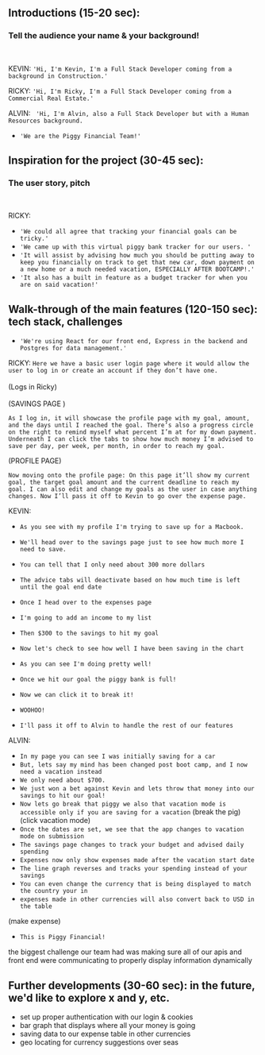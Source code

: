 ## Introductions (15-20 sec): 
 ### Tell the audience your name & your background! 
<br>

KEVIN: ```'Hi, I'm Kevin, I'm a Full Stack Developer coming from a background in Construction.'```

RICKY: ```'Hi, I'm Ricky, I'm a Full Stack Developer coming from a Commercial Real Estate.' ```

ALVIN: ``` 'Hi, I'm Alvin, also a Full Stack Developer but with a Human Resources background.```

- ```'We are the Piggy Financial Team!'```

## Inspiration for the project (30-45 sec): 
   ### The user story, pitch
<br>

RICKY:
- ```'We could all agree that tracking your financial goals can be tricky.'```
- ```'We came up with this virtual piggy bank tracker for our users. '```
- ```'It will assist by advising how much you should be putting away to keep you financially on track to get that new car, down payment on a new home or a much needed vacation, ESPECIALLY AFTER BOOTCAMP!.' ```
- ```'It also has a built in feature as a budget tracker for when you are on said vacation!'```

## Walk-through of the main features (120-150 sec): tech stack, challenges
- ```'We're using React for our front end, Express in the backend and Postgres for data management.'```

RICKY: 
```Here we have a basic user login page where it would allow the user to log in or create an account if they don’t have one. ```
\
\
(Logs in Ricky)
\
\
(SAVINGS PAGE )

```As I log in, it will showcase the profile page with my goal, amount, and the days until I reached the goal. There’s also a progress circle on the right to remind myself what percent I’m at for my down payment. Underneath I can click the tabs to show how much money I’m advised to save per day, per week, per month, in order to reach my goal.```

(PROFILE PAGE)

```Now moving onto the profile page: On this page it’ll show my current goal, the target goal amount and the current deadline to reach my goal. I can also edit and change my goals as the user in case anything changes. Now I’ll pass it off to Kevin to go over the expense page.```

KEVIN: 

- ```As you see with my profile I'm trying to save up for a Macbook.```

- ```We'll head over to the savings page just to see how much more I need to save.```

- ```You can tell that I only need about 300 more dollars ```
- ```The advice tabs will deactivate based on how much time is left until the goal end date```
- ```Once I head over to the expenses page```
- ```I'm going to add an income to my list```
- ```Then $300 to the savings to hit my goal```
- ```Now let's check to see how well I have been saving in the chart```
- ```As you can see I'm doing pretty well!```
- ```Once we hit our goal the piggy bank is full!```
- ```Now we can click it to break it!```
- ```WOOHOO!```
- ```I'll pass it off to Alvin to handle the rest of our features```

ALVIN:

- ```In my page you can see I was initially saving for a car```
- ```But, lets say my mind has been changed post boot camp, and I now need a vacation instead```
- ```We only need about $700.```
- ```We just won a bet against Kevin and lets throw that money into our savings to hit our goal!```
- ```Now lets go break that piggy we also that vacation mode is accessible only if you are saving for a vacation```
(break the pig)
(click vacation mode)
- ```Once the dates are set, we see that the app changes to vacation mode on submission```
- ```The savings page changes to track your budget and advised daily spending```
- ```Expenses now only show expenses made after the vacation start date```
- ```The line graph reverses and tracks your spending instead of your savings```
- ```You can even change the currency that is being displayed to match the country your in``` 
- ```expenses made in other currencies will also convert back to USD in the table```

(make expense)

- ```This is Piggy Financial!```

the biggest challenge our team had was making sure all of our apis and front end were communicating to properly display information dynamically


## Further developments (30-60 sec): in the future, we'd like to explore x and y, etc.
- set up proper authentication with our login & cookies
- bar graph that displays where all your money is going
- saving data to our expense table in other currencies
- geo locating for currency suggestions over seas
